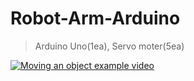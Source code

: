 # Robot-Arm-Arduino
> Arduino Uno(1ea), Servo moter(5ea)

[![Moving an object example video](http://img.youtube.com/vi/imUxud6Of1E/0.jpg)](http://www.youtube.com/watch?v=imUxud6Of1E)
